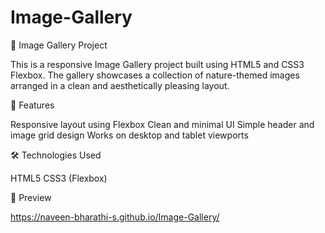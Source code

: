 # Image-Gallery

🌄 Image Gallery Project

This is a responsive Image Gallery project built using HTML5 and CSS3 Flexbox. The gallery showcases a collection of nature-themed images arranged in a clean and aesthetically pleasing layout.

🚀 Features

Responsive layout using Flexbox
Clean and minimal UI
Simple header and image grid design
Works on desktop and tablet viewports


🛠️ Technologies Used

HTML5
CSS3 (Flexbox)


📸 Preview

https://naveen-bharathi-s.github.io/Image-Gallery/


